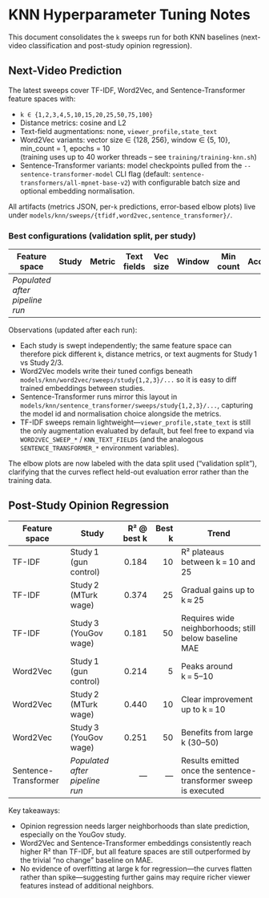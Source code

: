# KNN Hyperparameter Tuning Notes

This document consolidates the `k` sweeps run for both KNN baselines (next-video classification and post-study opinion regression).

## Next-Video Prediction

The latest sweeps cover TF-IDF, Word2Vec, and Sentence-Transformer feature spaces with:

- `k ∈ {1,2,3,4,5,10,15,20,25,50,75,100}`
- Distance metrics: cosine and L2
- Text-field augmentations: none, `viewer_profile,state_text`
- Word2Vec variants: vector size ∈ {128, 256}, window ∈ {5, 10}, min_count = 1, epochs = 10  
  (training uses up to 40 worker threads – see `training/training-knn.sh`)
- Sentence-Transformer variants: model checkpoints pulled from the `--sentence-transformer-model`
  CLI flag (default: `sentence-transformers/all-mpnet-base-v2`) with configurable batch size and
  optional embedding normalisation.

All artifacts (metrics JSON, per-`k` predictions, error-based elbow plots) live under
`models/knn/sweeps/{tfidf,word2vec,sentence_transformer}/`.

### Best configurations (validation split, per study)

| Feature space | Study | Metric | Text fields | Vec size | Window | Min count | Accuracy | Best k |
| --- | --- | --- | --- | --- | --- | --- | ---: | ---: |
| _Populated after pipeline run_ |  |  |  |  |  |  |  |  |

Observations (updated after each run):

- Each study is swept independently; the same feature space can therefore pick different `k`, distance metrics, or text augments for Study 1 vs Study 2/3.
- Word2Vec models write their tuned configs beneath `models/knn/word2vec/sweeps/study{1,2,3}/...` so it is easy to diff trained embeddings between studies.
- Sentence-Transformer runs mirror this layout in `models/knn/sentence_transformer/sweeps/study{1,2,3}/...`, capturing the model id and normalisation choice alongside the metrics.
- TF-IDF sweeps remain lightweight—`viewer_profile,state_text` is still the only augmentation evaluated by default, but feel free to expand via `WORD2VEC_SWEEP_*` / `KNN_TEXT_FIELDS` (and the analogous `SENTENCE_TRANSFORMER_*` environment variables).

The elbow plots are now labeled with the data split used (“validation split”), clarifying that the
curves reflect held-out evaluation error rather than the training data.

## Post-Study Opinion Regression

| Feature space | Study | R² @ best k | Best k | Trend |
| --- | --- | ---: | ---: | --- |
| TF-IDF | Study 1 (gun control) | 0.184 | 10 | R² plateaus between k = 10 and 25 |
| TF-IDF | Study 2 (MTurk wage) | 0.374 | 25 | Gradual gains up to k ≈ 25 |
| TF-IDF | Study 3 (YouGov wage) | 0.181 | 50 | Requires wide neighborhoods; still below baseline MAE |
| Word2Vec | Study 1 (gun control) | 0.214 | 5 | Peaks around k = 5–10 |
| Word2Vec | Study 2 (MTurk wage) | 0.440 | 10 | Clear improvement up to k = 10 |
| Word2Vec | Study 3 (YouGov wage) | 0.251 | 50 | Benefits from large k (30–50) |
| Sentence-Transformer | _Populated after pipeline run_ | — | — | Results emitted once the sentence-transformer sweep is executed |

Key takeaways:

- Opinion regression needs larger neighborhoods than slate prediction, especially on the YouGov study.
- Word2Vec and Sentence-Transformer embeddings consistently reach higher R² than TF-IDF, but all feature spaces are still outperformed by the trivial “no change” baseline on MAE.
- No evidence of overfitting at large k for regression—the curves flatten rather than spike—suggesting further gains may require richer viewer features instead of additional neighbors.

